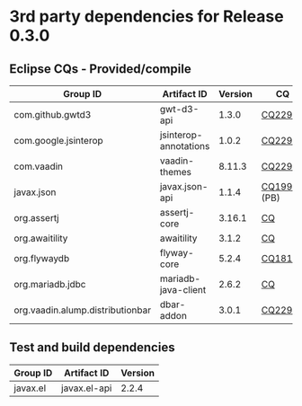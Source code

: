 # 3rd party dependencies for Release 0.3.0

## Eclipse CQs - Provided/compile

| Group ID                         | Artifact ID                            | Version        | CQ                                                                    |
| -------------------------------- | -------------------------------------- | -------------- | --------------------------------------------------------------------- |
| com.github.gwtd3                 | gwt-d3-api                             | 1.3.0          | [CQ22964](https://dev.eclipse.org/ipzilla/show_bug.cgi?id=22964)      |
| com.google.jsinterop             | jsinterop-annotations                  | 1.0.2          | [CQ22981](https://dev.eclipse.org/ipzilla/show_bug.cgi?id=22981)      |
| com.vaadin                       | vaadin-themes                          | 8.11.3         | [CQ22982](https://dev.eclipse.org/ipzilla/show_bug.cgi?id=22982)      |
| javax.json                       | javax.json-api                         | 1.1.4          | [CQ19944](https://dev.eclipse.org/ipzilla/show_bug.cgi?id=19944) (PB) |
| org.assertj                      | assertj-core                           | 3.16.1         | [CQ](https://dev.eclipse.org/ipzilla/show_bug.cgi?id=)                |
| org.awaitility                   | awaitility                             | 3.1.2          | [CQ](https://dev.eclipse.org/ipzilla/show_bug.cgi?id=)                |
| org.flywaydb                     | flyway-core                            | 5.2.4          | [CQ18182](https://dev.eclipse.org/ipzilla/show_bug.cgi?id=18182)      |
| org.mariadb.jdbc                 | mariadb-java-client                    | 2.6.2          | [CQ](https://dev.eclipse.org/ipzilla/show_bug.cgi?id=)                |
| org.vaadin.alump.distributionbar | dbar-addon                             | 3.0.1          | [CQ22983](https://dev.eclipse.org/ipzilla/show_bug.cgi?id=22983)      |

## Test and build dependencies

| Group ID   | Artifact ID  | Version  |
|------------|--------------|----------|
| javax.el   | javax.el-api | 2.2.4    |
